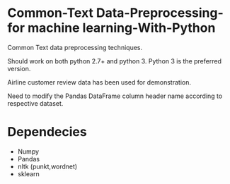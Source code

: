 # Common-Text Data-Preprocessing-for machine learning-With-Python

Common Text data preprocessing techniques.

Should work on both python 2.7+ and python 3.
Python 3 is the preferred version.

Airline customer review data has been used for demonstration.

Need to modify the Pandas DataFrame column header name according to respective dataset.


# Dependecies 
- Numpy
- Pandas 
- nltk (punkt,wordnet) 
- sklearn
